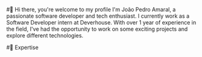 #👋 Hi there, you're welcome to my profile
I'm João Pedro Amaral, a passionate software developer and tech enthusiast. I currently work as a Software Developer intern at Deverhouse.
With over 1 year of experience in the field, I've had the opportunity to work on some exciting projects and explore different technologies.

#🚀 Expertise

#
